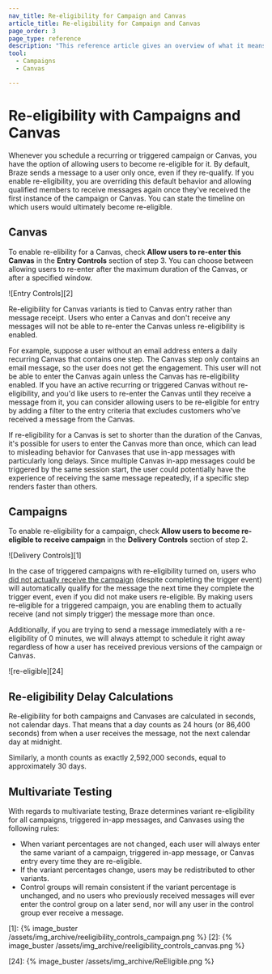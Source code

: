 ```yaml
---
nav_title: Re-eligibility for Campaign and Canvas
article_title: Re-eligibility for Campaign and Canvas
page_order: 3
page_type: reference
description: "This reference article gives an overview of what it means to allow users to become re-eligible to receive or re-enter a campaign or Canvas."
tool:
  - Campaigns
  - Canvas

---
```


# Re-eligibility with Campaigns and Canvas

Whenever you schedule a recurring or triggered campaign or Canvas, you have the option of allowing users to become re-eligible for it. By default, Braze sends a message to a user only once, even if they re-qualify. If you enable re-eligibility, you are overriding this default behavior and allowing qualified members to receive messages again once they've received the first instance of the campaign or Canvas. You can state the timeline on which users would ultimately become re-eligible.

## Canvas

To enable re-elibility for a Canvas, check **Allow users to re-enter this Canvas** in the **Entry Controls** section of step 3. You can choose between allowing users to re-enter after the maximum duration of the Canvas, or after a specified window.

![Entry Controls][2]

Re-eligibility for Canvas variants is tied to Canvas entry rather than message receipt. Users who enter a Canvas and don't receive any messages will not be able to re-enter the Canvas unless re-eligibility is enabled. 

For example, suppose a user without an email address enters a daily recurring Canvas that contains one step. The Canvas step only contains an email message, so the user does not get the engagement. This user will not be able to enter the Canvas again unless the Canvas has re-eligibility enabled. If you have an active recurring or triggered Canvas without re-eligibility, and you'd like users to re-enter the Canvas until they receive a message from it, you can consider allowing users to be re-eligible for entry by adding a filter to the entry criteria that excludes customers who’ve received a message from the Canvas.

If re-eligibility for a Canvas is set to shorter than the duration of the Canvas, it's possible for users to enter the Canvas more than once, which can lead to misleading behavior for Canvases that use in-app messages with particularly long delays. Since multiple Canvas in-app messages could be triggered by the same session start, the user could potentially have the experience of receiving the same message repeatedly, if a specific step renders faster than others.

## Campaigns

To enable re-eligibility for a campaign, check **Allow users to become re-eligible to receive campaign** in the **Delivery Controls** section of step 2.

![Delivery Controls][1]

In the case of triggered campaigns with re-eligibility turned on, users who [did not actually receive the campaign]({{site.baseurl}}/user_guide/engagement_tools/campaigns/scheduling_and_organizing/delivery_types/triggered_delivery/#why-did-a-user-not-receive-my-triggered-campaign) (despite completing the trigger event) will automatically qualify for the message the next time they complete the trigger event, even if you did not make users re-eligible. By making users re-eligible for a triggered campaign, you are enabling them to actually receive (and not simply trigger) the message more than once.

Additionally, if you are trying to send a message immediately with a re-eligibility of 0 minutes, we will always attempt to schedule it right away regardless of how a user has received previous versions of the campaign or Canvas.

![re-eligible][24]

## Re-eligibility Delay Calculations

Re-eligibility for both campaigns and Canvases are calculated in seconds, not calendar days. That means that a day counts as 24 hours (or 86,400 seconds) from when a user receives the message, not the next calendar day at midnight.

Similarly, a month counts as exactly 2,592,000 seconds, equal to approximately 30 days.

## Multivariate Testing

With regards to multivariate testing, Braze determines variant re-eligibility for all campaigns, triggered in-app messages, and Canvases using the following rules:

- When variant percentages are not changed, each user will always enter the same variant of a campaign, triggered in-app message, or Canvas entry every time they are re-eligible.
- If the variant percentages change, users may be redistributed to other variants.
- Control groups will remain consistent if the variant percentage is unchanged, and no users who previously received messages will ever enter the control group on a later send, nor will any user in the control group ever receive a message.

[1]: {% image_buster /assets/img_archive/reeligibility_controls_campaign.png %}
[2]: {% image_buster /assets/img_archive/reeligibility_controls_canvas.png %}

[24]: {% image_buster /assets/img_archive/ReEligible.png %}
